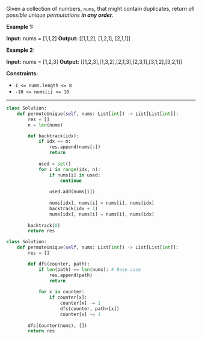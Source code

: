 Given a collection of numbers, `nums`, that might contain duplicates, return _all possible unique permutations **in any order**._

**Example 1:**

**Input:** nums = [1,1,2]
**Output:**
[[1,1,2],
 [1,2,1],
 [2,1,1]]

**Example 2:**

**Input:** nums = [1,2,3]
**Output:** [[1,2,3],[1,3,2],[2,1,3],[2,3,1],[3,1,2],[3,2,1]]

**Constraints:**

- `1 <= nums.length <= 8`
- `-10 <= nums[i] <= 10`

---

```python
class Solution:
    def permuteUnique(self, nums: List[int]) -> List[List[int]]:
        res = []
        n = len(nums)

        def backtrack(idx):
            if idx == n:
                res.append(nums[:])
                return
            
            used = set()
            for i in range(idx, n):
                if nums[i] in used:
                    continue
                
                used.add(nums[i])
                
                nums[idx], nums[i] = nums[i], nums[idx]
                backtrack(idx + 1)
                nums[idx], nums[i] = nums[i], nums[idx]
        
        backtrack(0)
        return res
```

```python
class Solution:
    def permuteUnique(self, nums: List[int]) -> List[List[int]]:
        res = []

        def dfs(counter, path):
            if len(path) == len(nums): # Base case
                res.append(path)
                return
            
            for x in counter:
                if counter[x]:
                    counter[x] -= 1
                    dfs(counter, path+[x])
                    counter[x] += 1
            
        dfs(Counter(nums), [])
        return res
```
